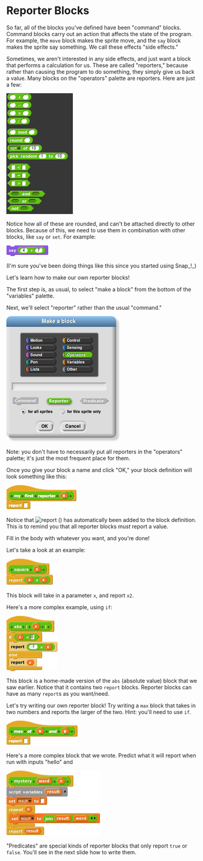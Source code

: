# Reporter Blocks

So far, all of the blocks you've defined have been "command" blocks. Command blocks carry out an action that affects the state of the program. For example, the `move` block makes the sprite move, and the `say` block makes the sprite say something. We call these effects "side effects."

Sometimes, we aren't interested in any side effects, and just want a block that performs a calculation for us. These are called "reporters," because rather than causing the program to do something, they simply give us back a value. Many blocks on the "operators" palette are reporters. Here are just a few:

![](../.gitbook/assets/image%20%28125%29.png)

Notice how all of these are rounded, and can't be attached directly to other blocks. Because of this, we need to use them in combination with other blocks, like `say` or `set`. For example:

![](../.gitbook/assets/image%20%28116%29.png)

\(I'm sure you've been doing things like this since you started using Snap_!_\)

Let's learn how to make our own reporter blocks!

The first step is, as usual, to select "make a block" from the bottom of the "variables" palette.

Next, we'll select "reporter" rather than the usual "command."

![](../.gitbook/assets/image%20%28269%29.png)

Note: you don't have to necessarily put all reporters in the "operators" palette; it's just the most frequent place for them.

Once you give your block a name and click "OK," your block definition will look something like this:

![](../.gitbook/assets/image%20%2829%29.png)

Notice that ![report \(\)](https://beautyjoy.github.io/bjc-r/img/blocks/report.png) has automatically been added to the block definition. This is to remind you that all reporter blocks _must_ report a value.

Fill in the body with whatever you want, and you're done!

Let's take a look at an example:

![](../.gitbook/assets/image%20%28146%29.png)

This block will take in a parameter `x`, and report `x2`.

Here's a more complex example, using `if`:

![](../.gitbook/assets/image%20%285%29.png)

This block is a home-made version of the `abs` \(absolute value\) block that we saw earlier. Notice that it contains two `report` blocks. Reporter blocks can have as many `report`s as you want/need.

Let's try writing our own reporter block! Try writing a `max` block that takes in two numbers and reports the larger of the two. Hint: you'll need to use `if`.

![](../.gitbook/assets/image%20%28284%29.png)

Here's a more complex block that we wrote. Predict what it will report when run with inputs "hello" and 

![](../.gitbook/assets/image%20%28288%29.png)

"Predicates" are special kinds of reporter blocks that only report `true` or `false`. You'll see in the next slide how to write them.

